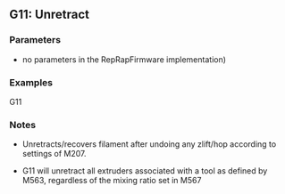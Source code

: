## G11: Unretract

### Parameters

- no parameters in the RepRapFirmware implementation)

### Examples

G11

### Notes

- Unretracts/recovers filament after undoing any zlift/hop according to settings of M207.

- G11 will unretract all extruders associated with a tool as defined by M563, regardless of the mixing ratio set in M567

